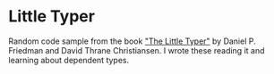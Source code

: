# Little Typer


Random code sample from the book ["The Little Typer"](https://thelittletyper.com/) by Daniel P. Friedman and David Thrane Christiansen. 
I wrote these reading it and learning about dependent types.
